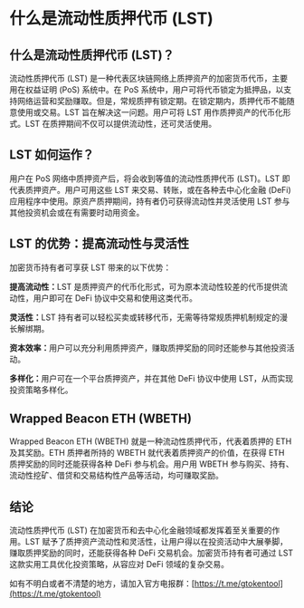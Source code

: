 # 什么是流动性质押代币 (LST)

## **什么是流动性质押代币 (LST)？**

流动性质押代币 (LST) 是一种代表区块链网络上质押资产的加密货币代币，主要用在权益证明 (PoS) 系统中。在 PoS 系统中，用户可将代币锁定为抵押品，以支持网络运营和奖励赚取。但是，常规质押有锁定期。在锁定期内，质押代币不能随意使用或交易。LST 旨在解决这一问题。用户可将 LST 用作质押资产的代币化形式。LST 在质押期间不仅可以提供流动性，还可灵活使用。

## **LST 如何运作？**

用户在 PoS 网络中质押资产后，将会收到等值的流动性质押代币 (LST)。LST 即代表质押资产。用户可用这些 LST 来交易、转账，或在各种去中心化金融 (DeFi) 应用程序中使用。原资产质押期间，持有者仍可获得流动性并灵活使用 LST 参与其他投资机会或在有需要时动用资金。

## **LST 的优势：提高流动性与灵活性**

加密货币持有者可享获 LST 带来的以下优势：

**提高流动性：**&#x4C;ST 是质押资产的代币化形式，可为原本流动性较差的代币提供流动性，用户即可在 DeFi 协议中交易和使用这类代币。

**灵活性：**&#x4C;ST 持有者可以轻松买卖或转移代币，无需等待常规质押机制规定的漫长解绑期。

**资本效率：**&#x7528;户可以充分利用质押资产，赚取质押奖励的同时还能参与其他投资活动。

**多样化：**&#x7528;户可在一个平台质押资产，并在其他 DeFi 协议中使用 LST，从而实现投资策略多样化。

## **Wrapped Beacon ETH (WBETH)**

Wrapped Beacon ETH (WBETH) 就是一种流动性质押代币，代表着质押的 ETH 及其奖励。ETH 质押者所持的 WBETH 就代表着质押资产的价值，在获得 ETH 质押奖励的同时还能获得各种 DeFi 参与机会。用户用 WBETH 参与购买、持有、流动性挖矿、借贷和交易结构性产品等活动，均可赚取奖励。

## **结论**

流动性质押代币 (LST) 在加密货币和去中心化金融领域都发挥着至关重要的作用。LST 赋予了质押资产流动性和灵活性，让用户得以在投资活动中大展拳脚，赚取质押奖励的同时，还能获得各种 DeFi 交易机会。加密货币持有者可通过 LST 这款实用工具优化投资策略，从容应对 DeFi 领域的复杂交易。



如有不明白或者不清楚的地方，请加入官方电报群：[https://t.me/gtokentool](https://t.me/gtokentool)
